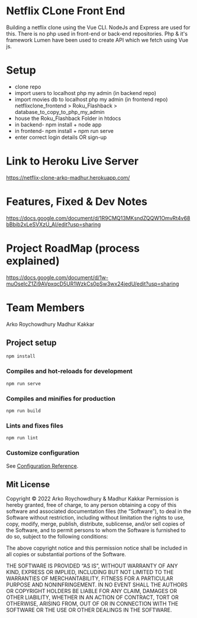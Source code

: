 # Netflix CLone Front End
Building a netflix clone using the Vue CLI. NodeJs and Express are used for this. There is no php used in front-end or back-end repositories. Php & it's framework Lumen have been used to create API which we fetch using Vue js.  

# Setup
- clone repo
- import users to localhost php my admin (in backend repo)
- import movies db to localhost php my admin (in frontend repo)
netflixclone_frontend > Roku_Flashback > database_to_copy_to_php_my_admin
- house the Roku_Flashback Folder in htdocs
- in backend- npm install + node app
- in frontend- npm install + npm run serve
- enter correct login details OR sign-up

# Link to Heroku Live Server
https://netflix-clone-arko-madhur.herokuapp.com/

# Features, Fixed & Dev Notes 
https://docs.google.com/document/d/1R9CMQ13MKsndZQQW1OmvRt4v68bBbib2xLeSVXzU_AI/edit?usp=sharing

# Project RoadMap (process explained)
https://docs.google.com/document/d/1w-muOseIcZ1Zi9AVpxqcD5UR1WzkCs0pSw3wx24jedU/edit?usp=sharing

# Team Members
Arko Roychowdhury
Madhur Kakkar

## Project setup
```
npm install
```

### Compiles and hot-reloads for development
```
npm run serve
```

### Compiles and minifies for production
```
npm run build
```

### Lints and fixes files
```
npm run lint
```

### Customize configuration
See [Configuration Reference](https://cli.vuejs.org/config/).

## Mit License

Copyright © 2022 Arko Roychowdhury & Madhur Kakkar
Permission is hereby granted, free of charge, to any person obtaining a copy of this software and associated documentation files (the “Software”), to deal in the Software without restriction, including without limitation the rights to use, copy, modify, merge, publish, distribute, sublicense, and/or sell copies of the Software, and to permit persons to whom the Software is furnished to do so, subject to the following conditions:

The above copyright notice and this permission notice shall be included in all copies or substantial portions of the Software.

THE SOFTWARE IS PROVIDED “AS IS”, WITHOUT WARRANTY OF ANY KIND, EXPRESS OR IMPLIED, INCLUDING BUT NOT LIMITED TO THE WARRANTIES OF MERCHANTABILITY, FITNESS FOR A PARTICULAR PURPOSE AND NONINFRINGEMENT. IN NO EVENT SHALL THE AUTHORS OR COPYRIGHT HOLDERS BE LIABLE FOR ANY CLAIM, DAMAGES OR OTHER LIABILITY, WHETHER IN AN ACTION OF CONTRACT, TORT OR OTHERWISE, ARISING FROM, OUT OF OR IN CONNECTION WITH THE SOFTWARE OR THE USE OR OTHER DEALINGS IN THE SOFTWARE.
